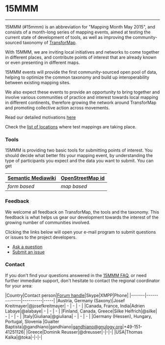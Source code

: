 # 15MMM #

------------------------------

15MMM (#15mmm) is an abbreviation for "Mapping Month May 2015", and consists of a month-long series of mapping events, aimed at testing the current state of development of tools, as well as improving the community-sourced taxonomy of [TransforMap](http://discourse.transformap.co/t/transformap-a-short-introduction/289).

With 15MMM, we are inviting local initiatives and networks to come together in different places, and contribute points of interest that are already known or even presenting in different maps. 

15MMM events will provide the first community-sourced open pool of data, helping to optimize the common taxonomy and build up interoperability between existing mapping sites.

We also expect these events to provide an opportunity to bring together and involve various communities of practice and interest towards local mapping in different continents, therefore growing the network around TransforMap and promoting collective action across movements.

Read our detailed motivations [here](http://discourse.transformap.co/t/what-is-the-motivation-behind-mapping-month-may/264)

Check the [list of locations](http://discourse.transformap.co/t/list-of-test-mapping-locations/174) where test mappings are taking place.

### Tools
15MMM is providing two basic tools for submitting points of interest. You should decide what better fits your mapping event, by understanding the type of participants you expect and the data you want to submit. You can get 

| [Semantic Mediawiki](http://mmm.3oe.de/wiki/Main_Page) | [OpenStreetMap id](http://editor.transformap.co) |
| --- | --- |
| *form based* | *map based* |

### Feedback
We welcome all feedback on TransforMap, the tools and the taxonomy. This feedback is what helps us gear our development towards the interest of the growing number of communities involved.

Clicking the links below will open your e-mail program to submit questions or issues to the project developers.

* [Ask a question](mailto:questions@transformap.co)
* [Submit an issue](mailto:issues%40transformap.co?subject=REPLACE%20with%20your%20issue%20subject&body=%3E%20Please%20describe%20your%20issue%20below%0A%0A%0A%3E%20If%20you%20want%20to%20get%20contacted%20by%20us%2C%20write%20your%20e-mail%20address%20below%3A%0Ayourmail%40yourserver.org%0A%0A%3E%20You%20can%20follow%20your%20and%20other%20submitted%20issues%20by%20visiting%20https%3A%2F%2Ftrello.com%2Fb%2F9R9eccaK%2F15mmm)


### Contact
If you don't find your questions answered in the [15MMM FAQ](http://discourse.transformap.co/c/mapping-month-may-2015/faq), or need further immediate support, don't hesitate to contact the regional coordinator for your area:

|Country|Contact person|[Forum handle](http://discourse.transformap.co)|Skype|XMPP|Phone|
|-------|--------------|----------|-----|
|Austria, Germany (Saxony)|Josef Kreitmayer|@josefkreitmayer| - | - | - |
|Canada, France, India|Adrien Labaye|@alabaye| - | - | - |
|Finland, Canada, Greece|Silke Helfrich|@silke| - | - | - |
|Italy|Giuliana|@giuliana| - | - | - |
|Germany (Hessen), Hungary, Portugal, Slovenia |Gualter Baptista|@gandhiano|gandhiano|gandhiano@gnulogy.org|+49-151-41251126|
|Greece|Dominik Reusser|@dreusser|-|-|-|
|USA|Thomas Kalka|@toka|-|-|-|


